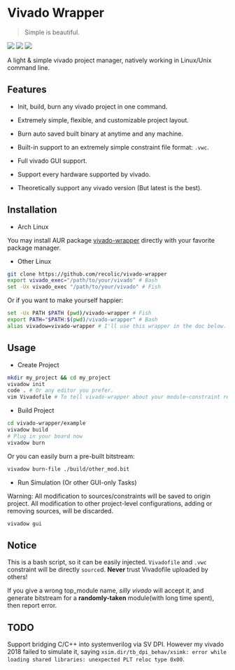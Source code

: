 # Vivado Wrapper

> Simple is beautiful.

![](https://img.shields.io/badge/license-GPL--3.0-red.svg)
![](https://img.shields.io/badge/vivado-AnyVersion-brightgreen.svg)
![](https://img.shields.io/badge/env-bash-yellowgreen.svg)

A light & simple vivado project manager, natively working in Linux/Unix command line.

## Features

- Init, build, burn any vivado project in one command.

- Extremely simple, flexible, and customizable project layout.

- Burn auto saved built binary at anytime and any machine.

- Built-in support to an extremely simple constraint file format: `.vwc`.

- Full vivado GUI support.

- Support every hardware supported by vivado. 

- Theoretically support any vivado version (But latest is the best).

## Installation

- Arch Linux

You may install AUR package [vivado-wrapper](https://aur.archlinux.org/packages/vivado-wrapper) directly with your favorite package manager.

- Other Linux

```sh
git clone https://github.com/recolic/vivado-wrapper
export vivado_exec="/path/to/your/vivado" # Bash
set -Ux vivado_exec "/path/to/your/vivado" # Fish
```

Or if you want to make yourself happier:

```sh
set -Ux PATH $PATH (pwd)/vivado-wrapper # Fish
export PATH="$PATH:$(pwd)/vivado-wrapper" # Bash
alias vivadow=vivado-wrapper # I'll use this wrapper in the doc below.
```

## Usage

- Create Project

```sh
mkdir my_project && cd my_project
vivadow init
code . # Or any editor you prefer.
vim Vivadofile # To tell vivado-wrapper about your module~constraint relationship, threads, board, etc.
```

- Build Project

```sh
cd vivado-wrapper/example
vivadow build
# Plug in your board now
vivadow burn
```

Or you can easily burn a pre-built bitstream:

```sh
vivadow burn-file ./build/other_mod.bit
```

- Run Simulation (Or other GUI-only Tasks)

Warning: All modification to sources/constraints will be saved to origin project. All modification to other project-level configurations, adding or removing sources, will be discarded.

```sh
vivadow gui
```

## Notice

This is a bash script, so it can be easily injected. `Vivadofile` and `.vwc` constraint will be directly `source`d. **Never** trust Vivadofile uploaded by others!

If you give a wrong top\_module name, *silly vivado* will accept it, and generate bitstream for a **randomly-taken** module(with long time spent), then report error.

## TODO

Support bridging C/C++ into systemverilog via SV DPI. However my vivado 2018 failed to simulate it, saying `xsim.dir/tb_dpi_behav/xsimk: error while loading shared libraries: unexpected PLT reloc type 0x00`.
